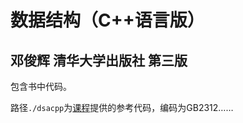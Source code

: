 # 数据结构（C++语言版）

## 邓俊辉 清华大学出版社 第三版

包含书中代码。

路径`./dsacpp`为[课程](https://cloud.tsinghua.edu.cn/d/529a43c647554be09d9b/?p=%2F)提供的参考代码，编码为GB2312……